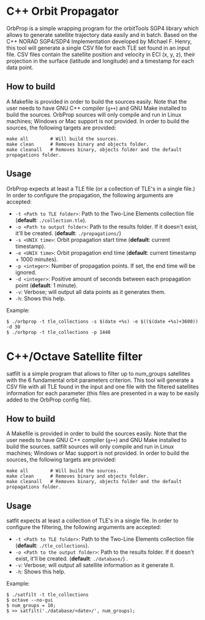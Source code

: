 # C++ Orbit Propagator

OrbProp is a simple wrapping program for the orbitTools SGP4 library which allows to generate satellite trajectory data easily and in batch. Based on the C++ NORAD SGP4/SDP4 Implementation developed by Michael F. Henry, this tool will generate a single CSV file for each TLE set found in an input file. CSV files contain the satellite position and velocity in ECI (x, y, z), their projection in the surface (latitude and longitude) and a timestamp for each data point.

## How to build

A Makefile is provided in order to build the sources easily. Note that the user needs to have GNU C++ compiler (`g++`) and GNU Make installed to build the sources. OrbProp sources will only compile and run in Linux machines; Windows or Mac support is not provided. In order to build the sources, the following targets are provided:

    make all        # Will build the sources.
    make clean      # Removes binary and objects folder.
    make cleanall   # Removes binary, objects folder and the default propagations folder.

## Usage

OrbProp expects at least a TLE file (or a collection of TLE's in a single file.) In order to configure the propagation, the following arguments are accepted:

* `-t <Path to TLE folder>`: Path to the Two-Line Elements collection file (**default**: `./collection.tle`).
* `-o <Path to output folder>`: Path to the results folder. If it doesn't exist, it'll be created. (**default**: `./propagations/`)
* `-s <UNIX time>`: Orbit propagation start time (**default**: current timestamp).
* `-e <UNIX time>`: Orbit propagation end time (**default**: current timestamp + 1000 minutes).
* `-p <integer>`: Number of propagation points. If set, the end time will be ignored.
* `-d <integer>`: Positive amount of seconds between each propagation point (**default**: 1 minute).
* `-v`: Verbose; will output all data points as it generates them.
* `-h`: Shows this help.

Example:

    $ ./orbprop -t tle_collections -s $(date +%s) -e $(($(date +%s)+3600)) -d 30
    $ ./orbprop -t tle_collections -p 1440

# C++/Octave Satellite filter

satfilt is a simple program that allows to filter up to num_groups satellites with the 6 fundamental orbit parameters criterion.
This tool will generate a CSV file with all TLE found in the input and one file with the filtered satellites information for each parameter
(this files are presented in a way to be easily added to the OrbProp config file).

## How to build

A Makefile is provided in order to build the sources easily. Note that the user needs to have GNU C++ compiler (`g++`) and GNU Make installed to build the sources. satfilt sources will only compile and run in Linux machines; Windows or Mac support is not provided. In order to build the sources, the following targets are provided:

    make all        # Will build the sources.
    make clean      # Removes binary and objects folder.
    make cleanall   # Removes binary, objects folder and the default propagations folder.

## Usage

satfit expects at least a collection of TLE's in a single file. In order to configure the filtering, the following arguments are accepted:

 *  `-t <Path to TLE folder>`: Path to the Two-Line Elements collection file (**default**: `./tle_collections`).
 *  `-o <Path to the output folder>`: Path to the results folder. If it doesn't exist, it'll be created. (**default**: `./database/`) .
 *  `-v`: Verbose; will output all satellite information as it generate it.
 *  `-h`: Shows this help.

Example:

    $ ./satfilt -t tle_collections 
    $ octave --no-gui
    $ num_groups = 10;
    $ >> satfilt('./database/<date>/', num_groups);
